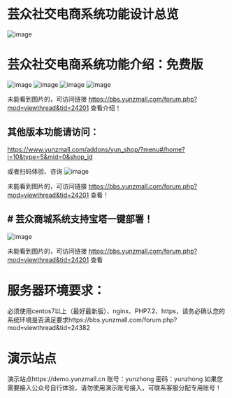# 芸众社交电商系统功能设计总览
![image](https://yunzmall-1251768088.cos.ap-guangzhou.myqcloud.com/yunzhong/%E6%A1%86%E6%9E%B6%E5%9B%BE202007.jpeg)

# 芸众社交电商系统功能介绍：免费版
![image](https://b.yunzmall.com/images/10/2021/01/VZg0SQFi0BEdEhkQkeZqqysSif0b10.jpg)
![image](https://b.yunzmall.com/images/10/2021/01/grRV8ju70B2xXv8ZJRv55U1JzIXm2j.jpg)
![image](https://b.yunzmall.com/images/10/2021/01/KKZVuBUUw0g0gI8FbI83UF880KG3jv.jpg)
![image](https://b.yunzmall.com/images/10/2021/01/xEweLsRg1MeML5pzspr95N5SgeEnlm.jpg)

未能看到图片的，可访问链接 https://bbs.yunzmall.com/forum.php?mod=viewthread&tid=24201  查看介绍！


## 其他版本功能请访问：
https://www.yunzmall.com/addons/yun_shop/?menu#/home?i=10&type=5&mid=0&shop_id

或者扫码体验、咨询
![image](https://yunzmall-1251768088.cos.ap-guangzhou.myqcloud.com/yunzhong/%E5%AE%98%E7%BD%91/175751uwidbw2qymgbdaq2%E5%89%AF%E6%9C%AC.png)

未能看到图片的，可访问链接 https://bbs.yunzmall.com/forum.php?mod=viewthread&tid=24201  查看！

## # 芸众商城系统支持宝塔一键部署！
![image](https://yunzmall-1251768088.cos.ap-guangzhou.myqcloud.com/yunzhong/%E5%85%8D%E8%B4%B9%E7%89%88/183100q04ncasxr14bpprc.png)

未能看到图片的，可访问链接 https://bbs.yunzmall.com/forum.php?mod=viewthread&tid=24201 查看

# 服务器环境要求：
必须使用centos7以上（最好最新版）、nginx、PHP7.2、https，请务必确认您的系统环境是否满足要求https://bbs.yunzmall.com/forum.php?mod=viewthread&tid=24382

# 演示站点
演示站点https://demo.yunzmall.cn  账号：yunzhong   密码：yunzhong
如果您需要接入公众号自行体验，请勿使用演示账号接入，可联系客服分配专用账号！

